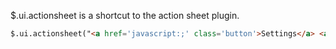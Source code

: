 $.ui.actionsheet is a shortcut to the action sheet plugin.

```html
$.ui.actionsheet("<a href='javascript:;' class='button'>Settings</a> <a href='javascript:;' class='button red'>Logout</a>")
```